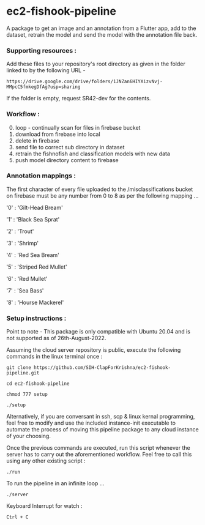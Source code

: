 # ec2-fishook-pipeline
A package to get an image and an annotation from a Flutter app, add to the dataset, retrain the model and send the model with the annotation file back.

### Supporting resources :

Add these files to your repository's root directory as given in the folder linked to by the following URL -

```https://drive.google.com/drive/folders/1JNZan6HIYXizvNvj-MMpcC5fmkegDfAg?usp=sharing```

If the folder is empty, request SR42-dev for the contents.

### Workflow :

0. loop - continually scan for files in firebase bucket
1. download from firebase into local
2. delete in firebase 
3. send file to correct sub directory in dataset
4. retrain the fishnofish and classification models with new data
5. push model directory content to firebase

### Annotation mappings :

The first character of every file uploaded to the /misclassifications bucket on firebase must be any number from 0 to 8 as per the following mapping ...

'0' : 'Gilt-Head Bream'

'1' : 'Black Sea Sprat'

'2' : 'Trout'

'3' : 'Shrimp'

'4' : 'Red Sea Bream'

'5' : 'Striped Red Mullet'

'6' : 'Red Mullet'

'7' : 'Sea Bass'

'8' : 'Hourse Mackerel'

### Setup instructions :

Point to note - This package is only compatible with Ubuntu 20.04 and is not supported as of 26th-August-2022.

Assuming the cloud server repository is public, execute the following commands in the linux terminal once :

```git clone https://github.com/SIH-ClapForKrishna/ec2-fishook-pipeline.git```

```cd ec2-fishook-pipeline```

```chmod 777 setup```

```./setup```

Alternatively, if you are conversant in ssh, scp & linux kernal programming, feel free to modify and use the included instance-init executable to automate the process of moving this pipeline package to any cloud instance of your choosing.

Once the previous commands are executed, run this script whenever the server has to carry out the aforementioned workflow. Feel free to call this using any other existing script :

```./run``` 

To run the pipeline in an infinite loop ...

```./server```

Keyboard Interrupt for watch : 

 ```Ctrl + C```

